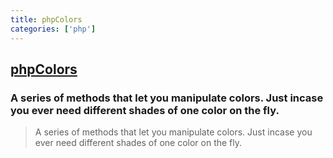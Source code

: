 ```yaml
---
title: phpColors
categories: ['php']
---
```

## [phpColors](https://github.com/mexitek/phpColors)

### A series of methods that let you manipulate colors. Just incase you ever need different shades of one color on the fly.


> A series of methods that let you manipulate colors. Just incase you ever need different shades of one color on the fly.
